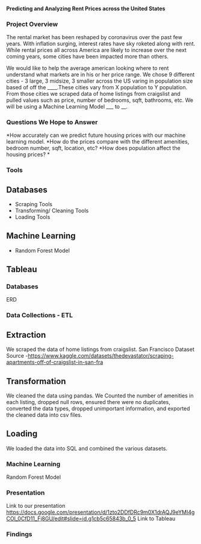 #### Predicting and Analyzing Rent Prices across the United States

### Project Overview
The rental market has been reshaped by coronavirus over the past few years. With inflation surging, interest rates have sky roketed along with rent. While rental prices all across America are likely to increase over the next coming years, some cities have been impacted more than others. 

We would like to help the average american looking where to rent understand what markets are in his or her price range. We chose 9 different cities - 3 large, 3 midsize, 3 smaller across the US varing in population size based of off the ____.These cities vary from X population to Y population. From those cities we scraped data of home listings from craigslist and pulled values such as price, number of bedrooms, sqft, bathrooms, etc. We will be using a Machine Learning Model ___ to __. 

### Questions We Hope to Answer 
*How accurately can we predict future housing prices with our machine learning model.
*How do the prices compare with the different amenities, bedroom number, sqft, location, etc?
*How does population affect the housing prices?
*

### Tools
## Databases
* Scraping Tools
* Transforming/ Cleaning Tools
* Loading Tools

## Machine Learning
* Random Forest Model

## Tableau

### Databases
ERD

### Data Collections - ETL
## Extraction
We scraped the data of home listings from craigslist. San Francisco Dataset Source -https://www.kaggle.com/datasets/thedevastator/scraping-apartments-off-of-craigslist-in-san-fra

## Transformation
We cleaned the data using pandas. We Counted the number of amenities in each listing, dropped null rows, ensured there were no duplicates, converted the data types, dropped unimportant information, and exported the cleaned data into csv files. 

## Loading
We loaded the data into SQL and combined the various datasets. 

### Machine Learning
Random Forest Model


### Presentation
Link to our presentation https://docs.google.com/presentation/d/1zto2DDfDRc9m0X1drAQJ9eYMI4gCOl_0CfD11_Fj8GU/edit#slide=id.g1cb5c65843b_0_5
Link to Tableau

### Findings

	
